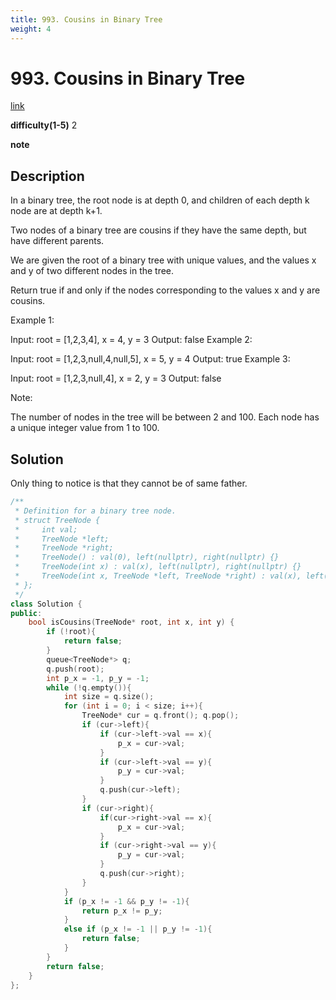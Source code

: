 ```yaml
---
title: 993. Cousins in Binary Tree
weight: 4
---
```

# 993. Cousins in Binary Tree
[link](https://leetcode.com/problems/cousins-in-binary-tree/)

**difficulty(1-5)**
2

**note**

## Description
In a binary tree, the root node is at depth 0, and children of each depth k node are at depth k+1.

Two nodes of a binary tree are cousins if they have the same depth, but have different parents.

We are given the root of a binary tree with unique values, and the values x and y of two different nodes in the tree.

Return true if and only if the nodes corresponding to the values x and y are cousins.

 

Example 1:


Input: root = [1,2,3,4], x = 4, y = 3
Output: false
Example 2:


Input: root = [1,2,3,null,4,null,5], x = 5, y = 4
Output: true
Example 3:



Input: root = [1,2,3,null,4], x = 2, y = 3
Output: false
 

Note:

The number of nodes in the tree will be between 2 and 100.
Each node has a unique integer value from 1 to 100.

## Solution
Only thing to notice is that they cannot be of same father.

```c++
/**
 * Definition for a binary tree node.
 * struct TreeNode {
 *     int val;
 *     TreeNode *left;
 *     TreeNode *right;
 *     TreeNode() : val(0), left(nullptr), right(nullptr) {}
 *     TreeNode(int x) : val(x), left(nullptr), right(nullptr) {}
 *     TreeNode(int x, TreeNode *left, TreeNode *right) : val(x), left(left), right(right) {}
 * };
 */
class Solution {
public:
    bool isCousins(TreeNode* root, int x, int y) {
        if (!root){
            return false;
        }
        queue<TreeNode*> q;
        q.push(root);
        int p_x = -1, p_y = -1;
        while (!q.empty()){
            int size = q.size();
            for (int i = 0; i < size; i++){
                TreeNode* cur = q.front(); q.pop();
                if (cur->left){
                    if (cur->left->val == x){
                        p_x = cur->val;
                    }
                    if (cur->left->val == y){
                        p_y = cur->val;
                    }
                    q.push(cur->left);
                }
                if (cur->right){
                    if(cur->right->val == x){
                        p_x = cur->val;
                    }
                    if (cur->right->val == y){
                        p_y = cur->val;
                    }
                    q.push(cur->right);
                }
            }
            if (p_x != -1 && p_y != -1){
                return p_x != p_y;
            }
            else if (p_x != -1 || p_y != -1){
                return false;
            }
        }
        return false;
    }
};
```